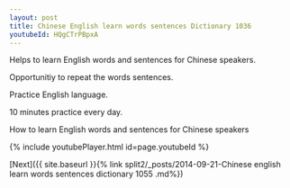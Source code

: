 ```yaml
---
layout: post
title: Chinese English learn words sentences Dictionary 1036 
youtubeId: HQgCTrPBpxA
---
```

 
 
Helps to learn English words and sentences for Chinese speakers.

Opportunitiy to repeat the words sentences. 

Practice English language. 
 
10 minutes practice every day. 
 
How to learn English words and sentences for Chinese speakers 
 
{% include youtubePlayer.html id=page.youtubeId %}
 
 
[Next]({{ site.baseurl }}{% link  split2/_posts/2014-09-21-Chinese english learn words sentences dictionary 1055 .md%})
 
